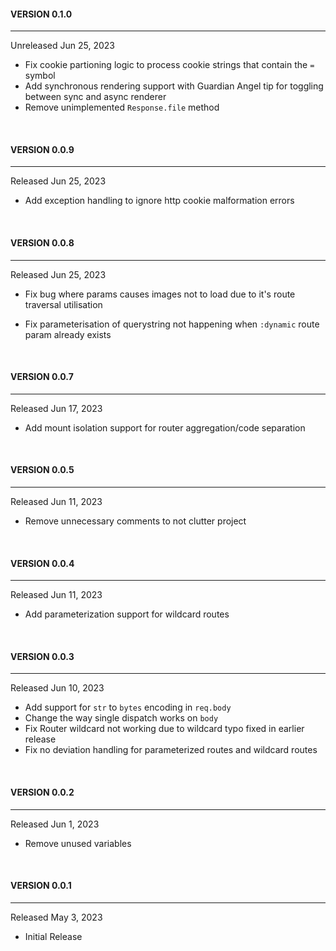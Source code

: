 #### VERSION 0.1.0
------------------

Unreleased Jun 25, 2023

- Fix cookie partioning logic to process cookie strings that contain the `=` symbol
- Add synchronous rendering support with Guardian Angel tip for toggling between sync and async renderer
- Remove unimplemented `Response.file` method 

&nbsp;


#### VERSION 0.0.9
------------------

Released Jun 25, 2023

- Add exception handling to ignore http cookie malformation errors

&nbsp;



#### VERSION 0.0.8
------------------

Released Jun 25, 2023


- Fix bug where params causes images not to load due to it's route traversal utilisation

- Fix parameterisation of querystring not happening when `:dynamic` route param already exists

&nbsp;


#### VERSION 0.0.7
------------------

Released Jun 17, 2023

- Add mount isolation support for router aggregation/code separation

&nbsp;


#### VERSION 0.0.5
------------------

Released Jun 11, 2023

- Remove unnecessary comments to not clutter project

&nbsp;


#### VERSION 0.0.4
------------------

Released Jun 11, 2023

- Add parameterization support for wildcard routes

&nbsp;


#### VERSION 0.0.3
------------------

Released Jun 10, 2023

- Add support for ```str``` to ```bytes``` encoding in ```req.body```
- Change the way single dispatch works on ```body```
- Fix Router wildcard not working due to wildcard typo fixed in earlier release
- Fix no deviation handling for parameterized routes and wildcard routes

&nbsp;


#### VERSION 0.0.2
------------------

Released Jun 1, 2023

- Remove unused variables

&nbsp;


#### VERSION 0.0.1
------------------

Released May 3, 2023

- Initial Release

